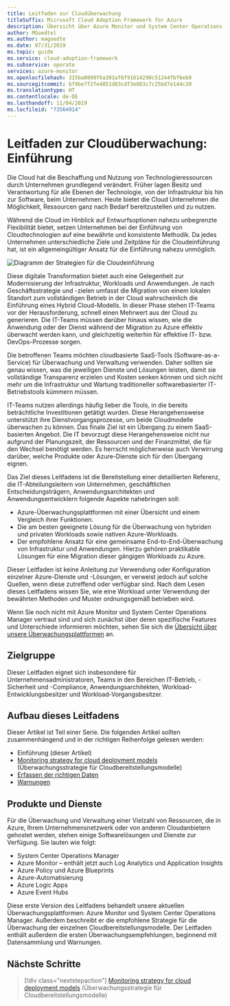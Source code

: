 ```yaml
---
title: Leitfaden zur Cloudüberwachung
titleSuffix: Microsoft Cloud Adoption Framework for Azure
description: Übersicht über Azure Monitor und System Center Operations Manager
author: MGoedtel
ms.author: magoedte
ms.date: 07/31/2019
ms.topic: guide
ms.service: cloud-adoption-framework
ms.subservice: operate
services: azure-monitor
ms.openlocfilehash: 315ba0898f6a301af6f91614290c51244fbf6eb0
ms.sourcegitcommit: bf9be7f2fe4851d83cdf3e083c7c25bd7e144c20
ms.translationtype: HT
ms.contentlocale: de-DE
ms.lasthandoff: 11/04/2019
ms.locfileid: "73564914"
---
```

# <a name="cloud-monitoring-guide-introduction"></a>Leitfaden zur Cloudüberwachung: Einführung

Die Cloud hat die Beschaffung und Nutzung von Technologieressourcen durch Unternehmen grundlegend verändert. Früher lagen Besitz und Verantwortung für alle Ebenen der Technologie, von der Infrastruktur bis hin zur Software, beim Unternehmen. Heute bietet die Cloud Unternehmen die Möglichkeit, Ressourcen ganz nach Bedarf bereitzustellen und zu nutzen.

Während die Cloud im Hinblick auf Entwurfsoptionen nahezu unbegrenzte Flexibilität bietet, setzen Unternehmen bei der Einführung von Cloudtechnologien auf eine bewährte und konsistente Methodik. Da jedes Unternehmen unterschiedliche Ziele und Zeitpläne für die Cloudeinführung hat, ist ein allgemeingültiger Ansatz für die Einführung nahezu unmöglich.

![Diagramm der Strategien für die Cloudeinführung](./media/monitoring-management-guidance-cloud-and-on-premises/introduction-cloud-adoption.png)

Diese digitale Transformation bietet auch eine Gelegenheit zur Modernisierung der Infrastruktur, Workloads und Anwendungen. Je nach Geschäftsstrategie und -zielen umfasst die Migration von einem lokalen Standort zum vollständigen Betrieb in der Cloud wahrscheinlich die Einführung eines Hybrid Cloud-Modells. In dieser Phase stehen IT-Teams vor der Herausforderung, schnell einen Mehrwert aus der Cloud zu generieren. Die IT-Teams müssen darüber hinaus wissen, wie die Anwendung oder der Dienst während der Migration zu Azure effektiv überwacht werden kann, und gleichzeitig weiterhin für effektive IT- bzw. DevOps-Prozesse sorgen.

Die betroffenen Teams möchten cloudbasierte SaaS-Tools (Software-as-a-Service) für Überwachung und Verwaltung verwenden. Daher sollten sie genau wissen, was die jeweiligen Dienste und Lösungen leisten, damit sie vollständige Transparenz erzielen und Kosten senken können und sich nicht mehr um die Infrastruktur und Wartung traditioneller softwarebasierter IT-Betriebstools kümmern müssen.

IT-Teams nutzen allerdings häufig lieber die Tools, in die bereits beträchtliche Investitionen getätigt wurden. Diese Herangehensweise unterstützt ihre Dienstvorgangsprozesse, um beide Cloudmodelle überwachen zu können. Das finale Ziel ist ein Übergang zu einem SaaS-basierten Angebot. Die IT bevorzugt diese Herangehensweise nicht nur aufgrund der Planungszeit, der Ressourcen und der Finanzmittel, die für den Wechsel benötigt werden. Es herrscht möglicherweise auch Verwirrung darüber, welche Produkte oder Azure-Dienste sich für den Übergang eignen.

Das Ziel dieses Leitfadens ist die Bereitstellung einer detaillierten Referenz, die IT-Abteilungsleitern von Unternehmen, geschäftlichen Entscheidungsträgern, Anwendungsarchitekten und Anwendungsentwicklern folgende Aspekte nahebringen soll:

* Azure-Überwachungsplattformen mit einer Übersicht und einem Vergleich ihrer Funktionen.
* Die am besten geeignete Lösung für die Überwachung von hybriden und privaten Workloads sowie nativen Azure-Workloads.
* Der empfohlene Ansatz für eine gemeinsame End-to-End-Überwachung von Infrastruktur und Anwendungen. Hierzu gehören praktikable Lösungen für eine Migration dieser gängigen Workloads zu Azure.

Dieser Leitfaden ist keine Anleitung zur Verwendung oder Konfiguration einzelner Azure-Dienste und -Lösungen, er verweist jedoch auf solche Quellen, wenn diese zutreffend oder verfügbar sind. Nach dem Lesen dieses Leitfadens wissen Sie, wie eine Workload unter Verwendung der bewährten Methoden und Muster ordnungsgemäß betrieben wird.

Wenn Sie noch nicht mit Azure Monitor und System Center Operations Manager vertraut sind und sich zunächst über deren spezifische Features und Unterschiede informieren möchten, sehen Sie sich die [Übersicht über unsere Überwachungsplattformen](./platform-overview.md) an.

## <a name="audience"></a>Zielgruppe

Dieser Leitfaden eignet sich insbesondere für Unternehmensadministratoren, Teams in den Bereichen IT-Betrieb, -Sicherheit und -Compliance, Anwendungsarchitekten, Workload-Entwicklungsbesitzer und Workload-Vorgangsbesitzer.

## <a name="how-this-guide-is-structured"></a>Aufbau dieses Leitfadens

Dieser Artikel ist Teil einer Serie. Die folgenden Artikel sollten zusammenhängend und in der richtigen Reihenfolge gelesen werden:

* Einführung (dieser Artikel)
* [Monitoring strategy for cloud deployment models](./cloud-models-monitor-overview.md) (Überwachungsstrategie für Cloudbereitstellungsmodelle)
* [Erfassen der richtigen Daten](./data-collection.md)
* [Warnungen](./alerting.md)

## <a name="products-and-services"></a>Produkte und Dienste

Für die Überwachung und Verwaltung einer Vielzahl von Ressourcen, die in Azure, Ihrem Unternehmensnetzwerk oder von anderen Cloudanbietern gehostet werden, stehen einige Softwarelösungen und Dienste zur Verfügung. Sie lauten wie folgt:

* System Center Operations Manager
* Azure Monitor – enthält jetzt auch Log Analytics und Application Insights
* Azure Policy und Azure Blueprints
* Azure-Automatisierung
* Azure Logic Apps
* Azure Event Hubs

Diese erste Version des Leitfadens behandelt unsere aktuellen Überwachungsplattformen: Azure Monitor und System Center Operations Manager. Außerdem beschreibt er die empfohlene Strategie für die Überwachung der einzelnen Cloudbereitstellungsmodelle. Der Leitfaden enthält außerdem die ersten Überwachungsempfehlungen, beginnend mit Datensammlung und Warnungen.

## <a name="next-steps"></a>Nächste Schritte

> [!div class="nextstepaction"]
> [Monitoring strategy for cloud deployment models](./cloud-models-monitor-overview.md) (Überwachungsstrategie für Cloudbereitstellungsmodelle)
